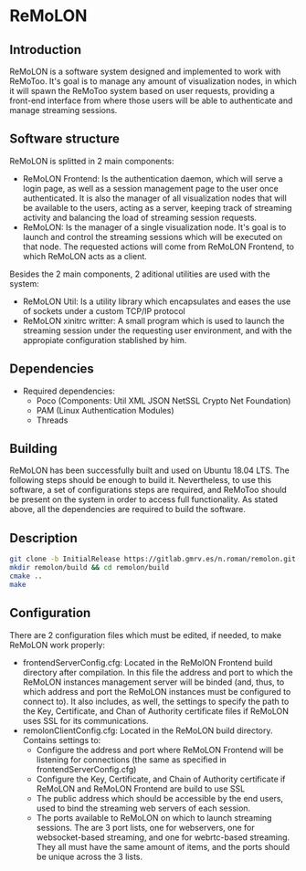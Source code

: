 ReMoLON
=====================================================

## Introduction

ReMoLON is a software system designed and implemented to work with ReMoToo.
It's goal is to manage any amount of visualization nodes, in which it will
spawn the ReMoToo system based on user requests, providing a front-end interface
from where those users will be able to authenticate and manage streaming sessions.

## Software structure

ReMoLON is splitted in 2 main components:
* ReMoLON Frontend: Is the authentication daemon, which will serve a login page,
  as well as a session management page to the user once authenticated. It is also
  the manager of all visualization nodes that will be available to the users, acting
  as a server, keeping track of streaming activity and balancing the load of streaming 
  session requests.
* ReMoLON: Is the manager of a single visualization node. It's goal is to launch and
  control the streaming sessions which will be executed on that node. The requested 
  actions will come from ReMoLON Frontend, to which ReMoLON acts as a client.

Besides the 2 main components, 2 aditional utilities are used with the system:
* ReMoLON Util: Is a utility library which encapsulates and eases the use of
  sockets under a custom TCP/IP protocol
* ReMoLON xinitrc writter: A small program which is used to launch the streaming
  session under the requesting user environment, and with the appropiate configuration
  stablished by him.

## Dependencies
* Required dependencies:
    * Poco (Components: Util XML JSON NetSSL Crypto Net Foundation)
    * PAM (Linux Authentication Modules)
    * Threads

## Building

ReMoLON has been successfully built and used on Ubuntu 18.04 LTS. 
The following steps should be enough to build it. Nevertheless, to use this software,
a set of configurations steps are required, and ReMoToo should be present on the
system in order to access full functionality. As stated above, all the dependencies
are required to build the software.

## Description

```bash
git clone -b InitialRelease https://gitlab.gmrv.es/n.roman/remolon.git
mkdir remolon/build && cd remolon/build
cmake ..
make
```

## Configuration

There are 2 configuration files which must be edited, if needed, to make ReMoLON
work properly:
* frontendServerConfig.cfg: Located in the ReMolON Frontend build directory after
  compilation. In this file the address and port to which the ReMoLON instances 
  management server will be binded (and, thus, to which address and port the ReMoLON
  instances must be configured to connect to). It also includes, as well, the settings
  to specify the path to the Key, Certificate, and Chan of Authority certificate files
  if ReMoLON uses SSL for its communications.
* remolonClientConfig.cfg: Located in the ReMoLON build directory. Contains settings to:
    * Configure the address and port where ReMoLON Frontend will be listening for
      connections (the same as specified in frontendServerConfig.cfg)
    * Configure the Key, Certificate, and Chain of Authority certificate if ReMoLON and
      ReMoLON Frontend are build to use SSL
    * The public address which should be accessible by the end users, used to bind the
      streaming web servers of each session.
    * The ports available to ReMoLON on which to launch streaming sessions. The are 3 port
      lists, one for webservers, one for websocket-based streaming, and one for webrtc-based
      streaming. They all must have the same amount of items, and the ports should be unique
      across the 3 lists.
